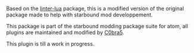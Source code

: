 Based on the [linter-lua](https://atom.io/packages/linter-lua) package, this is a modified version of the original package made to help with starbound mod developpement.

This package is part of the starbound modding package suite for atom, all plugins are maintained and modified by [C0bra5](https://atom.io/users/C0bra5).

This plugin is till a work in progress.